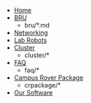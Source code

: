 * [Home](home.md)
* [BRU](bru/home.md)
    * bru/*.md
* [Networking](networking/)
* [Lab Robots](lab-robots/)
* [Cluster](cluster/home.md)
    * cluster/*
* [FAQ](faq/home.md)
    * faq/*
* [Campus Rover Package](crpackage/home.md)
    * crpackage/*
* [Our Software](packages/)
